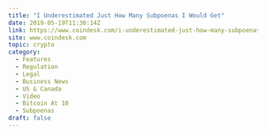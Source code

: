 ```yaml
---
title: "I Underestimated Just How Many Subpoenas I Would Get"
date: 2019-05-19T11:30:14Z
link: https://www.coindesk.com/i-underestimated-just-how-many-subpoenas-i-would-get?utm_medium=RSS&utm_source=hune
site: www.coindesk.com
topic: crypto
category:
  - Features
  - Regulation
  - Legal
  - Business News
  - US & Canada
  - Video
  - Bitcoin At 10
  - Subpoenas
draft: false
---
```

